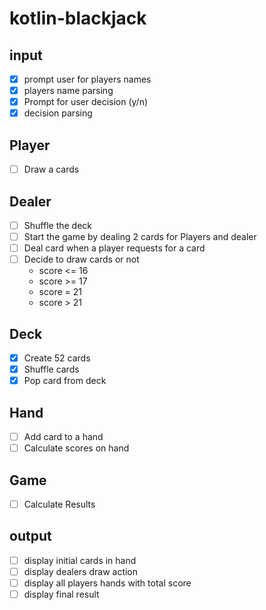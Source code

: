 # kotlin-blackjack

## input

- [x] prompt user for players names
- [x] players name parsing
- [x] Prompt for user decision (y/n)
- [x] decision parsing 

## Player

- [ ] Draw a cards

## Dealer

- [ ] Shuffle the deck
- [ ] Start the game by dealing 2 cards for Players and dealer
- [ ] Deal card when a player requests for a card
- [ ] Decide to draw cards or not
    - score <= 16
    - score >= 17
    - score = 21
    - score > 21

## Deck

- [x] Create 52 cards
- [x] Shuffle cards
- [x] Pop card from deck

## Hand

- [ ] Add card to a hand
- [ ] Calculate scores on hand

## Game

- [ ] Calculate Results

## output

- [ ] display initial cards in hand
- [ ] display dealers draw action
- [ ] display all players hands with total score
- [ ] display final result 
